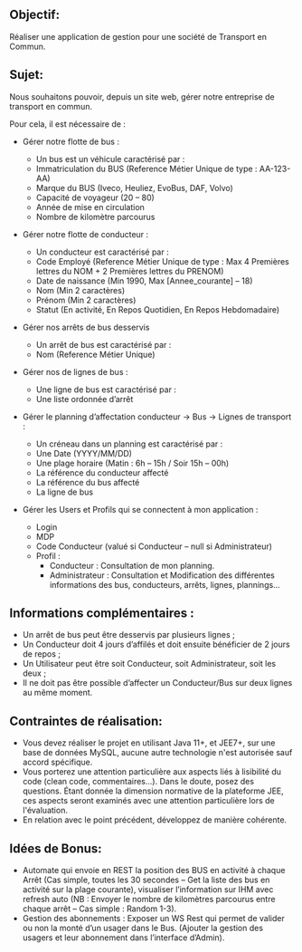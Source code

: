 ## Objectif:

Réaliser une application de gestion pour une société de Transport en Commun.

## Sujet:
Nous souhaitons pouvoir, depuis un site web, gérer notre entreprise de transport en commun.

Pour cela, il est nécessaire de :
* Gérer notre flotte de bus :
  * Un bus est un véhicule caractérisé par :
  * Immatriculation du BUS (Reference Métier Unique de type : AA-123-AA)
  * Marque du BUS (Iveco, Heuliez, EvoBus, DAF, Volvo)
  * Capacité de voyageur (20 – 80)
  * Année de mise en circulation
  * Nombre de kilomètre parcourus


* Gérer notre flotte de conducteur :
  * Un conducteur est caractérisé par : 
  * Code Employé (Reference Métier Unique de type : Max 4 Premières lettres du NOM + 2 Premières lettres du PRENOM)
  * Date de naissance (Min 1990, Max [Annee_courante] – 18)
  * Nom (Min 2 caractères)
  * Prénom (Min 2 caractères)
  * Statut (En activité, En Repos Quotidien, En Repos Hebdomadaire)


* Gérer nos arrêts de bus desservis 
  * Un arrêt de bus est caractérisé par :
  * Nom (Reference Métier Unique)


* Gérer nos de lignes de bus :
  * Une ligne de bus est caractérisé par :
  * Une liste ordonnée d’arrêt


* Gérer le planning d’affectation conducteur -> Bus -> Lignes de transport : 
  * Un créneau dans un planning est caractérisé par :
  * Une Date (YYYY/MM/DD)
  * Une plage horaire (Matin : 6h – 15h / Soir 15h – 00h)
  * La référence du conducteur affecté
  * La référence du bus affecté
  * La ligne de bus


* Gérer les Users et Profils qui se connectent à mon application :
  * Login
  * MDP
  * Code Conducteur (valué si Conducteur – null si Administrateur)
  * Profil : 
    * Conducteur : Consultation de mon planning.
    * Administrateur : Consultation et Modification des différentes informations des bus, conducteurs, arrêts, lignes, plannings…


## Informations complémentaires :
* Un arrêt de bus peut être desservis par plusieurs lignes ;
* Un Conducteur doit 4 jours d’affilés et doit ensuite bénéficier de 2 jours de repos ;
* Un Utilisateur peut être soit Conducteur, soit Administrateur, soit les deux ;
* Il ne doit pas être possible d’affecter un Conducteur/Bus sur deux lignes au même moment.


## Contraintes de réalisation:
* Vous devez réaliser le projet en utilisant Java 11+, et JEE7+, sur une base de données MySQL, aucune autre technologie n'est autorisée sauf accord spécifique.
* Vous porterez une attention particulière aux aspects liés à lisibilité du code (clean code, commentaires...). Dans le doute, posez des questions. Étant donnée la dimension normative de la plateforme JEE, ces aspects seront examinés avec une attention particulière lors de l'évaluation.
* En relation avec le point précédent, développez de manière cohérente.


## Idées de Bonus:
* Automate qui envoie en REST la position des BUS en activité à chaque Arrêt (Cas simple, toutes les 30 secondes – Get la liste des bus en activité sur la plage courante), visualiser l’information sur IHM avec refresh auto (NB : Envoyer le nombre de kilomètres parcourus entre chaque arrêt – Cas simple : Random 1-3).
* Gestion des abonnements : Exposer un WS Rest qui permet de valider ou non la monté d’un usager dans le Bus. (Ajouter la gestion des usagers et leur abonnement dans l’interface d’Admin).
